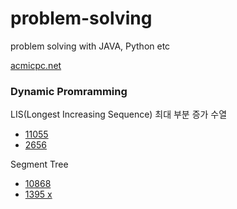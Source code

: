 # problem-solving
problem solving with JAVA, Python etc

[acmicpc.net](https://www.acmicpc.net/problem/)

### Dynamic Promramming

LIS(Longest Increasing Sequence) 최대 부분 증가 수열

* [11055](https://www.acmicpc.net/problem/11055)
* [2656](https://www.acmicpc.net/problem/2656)



Segment Tree

* [10868](https://www.acmicpc.net/problem/10868)
* [1395 x](https://www.acmicpc.net/problem/1395)


